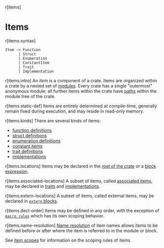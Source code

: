 r[items]
# Items

r[items.syntax]
```grammar,items
Item -> Function
      | Struct
      | Enumeration
      | ConstantItem
      | Trait
      | Implementation
```

r[items.intro]
An _item_ is a component of a crate. Items are organized within a crate by a
nested set of [modules]. Every crate has a single "outermost" anonymous module;
all further items within the crate have [paths] within the module tree of the
crate.

r[items.static-def]
Items are entirely determined at compile-time, generally remain fixed during
execution, and may reside in read-only memory.

r[items.kinds]
There are several kinds of items:

* [function definitions]
* [struct definitions]
* [enumeration definitions]
* [constant items]
* [trait definitions]
* [implementations]

r[items.locations]
Items may be declared in the [root of the crate] or a [block expression].

r[items.associated-locations]
A subset of items, called [associated items], may be declared in [traits] and [implementations].

r[items.extern-locations]
A subset of items, called external items, may be declared in [`extern` blocks].

r[items.decl-order]
Items may be defined in any order, with the exception of [`macro_rules`] which has its own scoping behavior.

r[items.name-resolution]
[Name resolution] of item names allows items to be defined before or after where the item is referred to in the module or block.

See [item scopes] for information on the scoping rules of items.

[`extern crate` declarations]: items/extern-crates.md
[`extern` blocks]: items/external-blocks.md
[`macro_rules`]: macros-by-example.md
[`use` declarations]: items/use-declarations.md
[associated items]: items/associated-items.md
[block expression]: expressions/block-expr.md
[constant items]: items/constant-items.md
[enumeration definitions]: items/enumerations.md
[function definitions]: items/functions.md
[implementations]: items/implementations.md
[item scopes]: names/scopes.md#item-scopes
[modules]: items/modules.md
[name resolution]: names/name-resolution.md
[paths]: paths.md
[root of the crate]: crates-and-source-files.md
[statement]: statements.md
[static items]: items/static-items.md
[struct definitions]: items/structs.md
[trait definitions]: items/traits.md
[traits]: items/traits.md
[type definitions]: items/type-aliases.md
[union definitions]: items/unions.md
